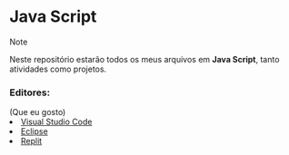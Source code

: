  <h1>Java Script</h1>

> [!NOTE]
> Neste repositório estarão todos os meus arquivos em <b>Java Script</b>, tanto atividades como projetos.

<h3>Editores:</h3>(Que eu gosto)
<li><a href="">Visual Studio Code</a></li>
<li><a href="">Eclipse</a></li>
<li><a href="">Replit</a></li>





